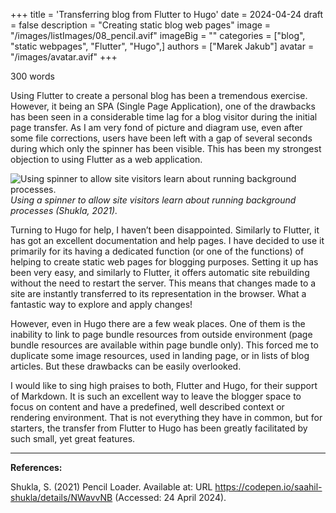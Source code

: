 +++
title = 'Transferring blog from Flutter to Hugo'
date = 2024-04-24
draft = false
description = "Creating static blog web pages"
image = "/images/listImages/08_pencil.avif"
imageBig = ""
categories = ["blog", "static webpages", "Flutter", "Hugo",]
authors = ["Marek Jakub"]
avatar = "/images/avatar.avif"
+++

300 words

Using Flutter to create a personal blog has been a tremendous exercise. However, it being an SPA (Single Page Application), one of the drawbacks has been seen in a considerable time lag for a blog visitor during the initial page transfer. As I am very fond of picture and diagram use, even after some file corrections, users have been left with a gap of several seconds during which only the spinner has been visible. This has been my strongest objection to using Flutter as a web application.

![Using spinner to allow site visitors learn about running background processes.](images/pencil.avif "Using spinner to allow site visitors learn about running background processes.")
*Using a spinner to allow site visitors learn about running background processes (Shukla, 2021).*

Turning to Hugo for help, I haven’t been disappointed. Similarly to Flutter, it has got an excellent documentation and help pages. I have decided to use it primarily for its having a dedicated function (or one of the functions) of helping to create static web pages for blogging purposes. Setting it up has been very easy, and similarly to Flutter, it offers automatic site rebuilding without the need to restart the server. This means that changes made to a site are instantly transferred to its representation in the browser. What a fantastic way to explore and apply changes!

However, even in Hugo there are a few weak places. One of them is the inability to link to page bundle resources from outside environment (page bundle resources are available within page bundle only). This forced me to duplicate some image resources, used in landing page, or in lists of blog articles. But these drawbacks can be easily overlooked.

I would like to sing high praises to both, Flutter and Hugo, for their support of Markdown. It is such an excellent way to leave the blogger space to focus on content and have a predefined, well described context or rendering environment. That is not everything they have in common, but for starters, the transfer from Flutter to Hugo has been greatly facilitated by such small, yet great features.

***

**References:**

Shukla, S. (2021) Pencil Loader. Available at: URL <https://codepen.io/saahil-shukla/details/NWavvNB> (Accessed: 24 April 2024).
